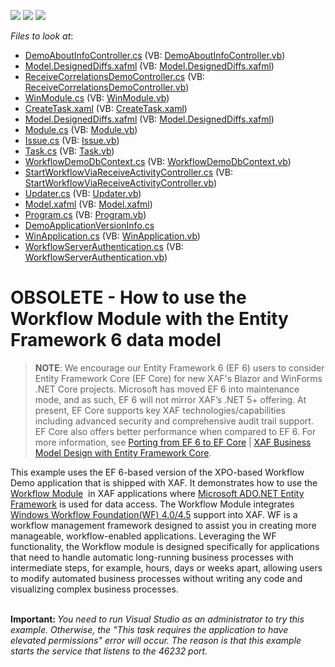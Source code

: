 <!-- default badges list -->
![](https://img.shields.io/endpoint?url=https://codecentral.devexpress.com/api/v1/VersionRange/128594856/15.1.3%2B)
[![](https://img.shields.io/badge/Open_in_DevExpress_Support_Center-FF7200?style=flat-square&logo=DevExpress&logoColor=white)](https://supportcenter.devexpress.com/ticket/details/T241189)
[![](https://img.shields.io/badge/📖_How_to_use_DevExpress_Examples-e9f6fc?style=flat-square)](https://docs.devexpress.com/GeneralInformation/403183)
<!-- default badges end -->
<!-- default file list -->
*Files to look at*:

* [DemoAboutInfoController.cs](./CS/WorkflowDemoEF.Module.Win/DemoAboutInfoController.cs) (VB: [DemoAboutInfoController.vb](./VB/WorkflowDemoEF.Module.Win/DemoAboutInfoController.vb))
* [Model.DesignedDiffs.xafml](./CS/WorkflowDemoEF.Module.Win/Model.DesignedDiffs.xafml) (VB: [Model.DesignedDiffs.xafml](./VB/WorkflowDemoEF.Module.Win/Model.DesignedDiffs.xafml))
* [ReceiveCorrelationsDemoController.cs](./CS/WorkflowDemoEF.Module.Win/ReceiveCorrelationsDemoController.cs) (VB: [ReceiveCorrelationsDemoController.vb](./VB/WorkflowDemoEF.Module.Win/ReceiveCorrelationsDemoController.vb))
* [WinModule.cs](./CS/WorkflowDemoEF.Module.Win/WinModule.cs) (VB: [WinModule.vb](./VB/WorkflowDemoEF.Module.Win/WinModule.vb))
* [CreateTask.xaml](./CS/WorkflowDemoEF.Module/Activities/CreateTask.xaml) (VB: [CreateTask.xaml](./VB/WorkflowDemoEF.Module/Activities/CreateTask.xaml))
* [Model.DesignedDiffs.xafml](./CS/WorkflowDemoEF.Module/Model.DesignedDiffs.xafml) (VB: [Model.DesignedDiffs.xafml](./VB/WorkflowDemoEF.Module/Model.DesignedDiffs.xafml))
* [Module.cs](./CS/WorkflowDemoEF.Module/Module.cs) (VB: [Module.vb](./VB/WorkflowDemoEF.Module/Module.vb))
* [Issue.cs](./CS/WorkflowDemoEF.Module/Objects/Issue.cs) (VB: [Issue.vb](./VB/WorkflowDemoEF.Module/Objects/Issue.vb))
* [Task.cs](./CS/WorkflowDemoEF.Module/Objects/Task.cs) (VB: [Task.vb](./VB/WorkflowDemoEF.Module/Objects/Task.vb))
* [WorkflowDemoDbContext.cs](./CS/WorkflowDemoEF.Module/Objects/WorkflowDemoDbContext.cs) (VB: [WorkflowDemoDbContext.vb](./VB/WorkflowDemoEF.Module/Objects/WorkflowDemoDbContext.vb))
* [StartWorkflowViaReceiveActivityController.cs](./CS/WorkflowDemoEF.Module/StartWorkflowViaReceiveActivityController.cs) (VB: [StartWorkflowViaReceiveActivityController.vb](./VB/WorkflowDemoEF.Module/StartWorkflowViaReceiveActivityController.vb))
* [Updater.cs](./CS/WorkflowDemoEF.Module/Updater.cs) (VB: [Updater.vb](./VB/WorkflowDemoEF.Module/Updater.vb))
* [Model.xafml](./CS/WorkflowDemoEF.Win/Model.xafml) (VB: [Model.xafml](./VB/WorkflowDemoEF.Win/Model.xafml))
* [Program.cs](./CS/WorkflowDemoEF.Win/Program.cs) (VB: [Program.vb](./VB/WorkflowDemoEF.Win/Program.vb))
* [DemoApplicationVersionInfo.cs](./CS/WorkflowDemoEF.Win/Properties/DemoApplicationVersionInfo.cs)
* [WinApplication.cs](./CS/WorkflowDemoEF.Win/WinApplication.cs) (VB: [WinApplication.vb](./VB/WorkflowDemoEF.Win/WinApplication.vb))
* [WorkflowServerAuthentication.cs](./CS/WorkflowDemoEF.Win/WorkflowServerAuthentication.cs) (VB: [WorkflowServerAuthentication.vb](./VB/WorkflowDemoEF.Win/WorkflowServerAuthentication.vb))
<!-- default file list end -->
# OBSOLETE - How to use the Workflow Module with the Entity Framework 6 data model

>**NOTE**: We encourage our Entity Framework 6 (EF 6) users to consider Entity Framework Core (EF Core) for new XAF's Blazor and WinForms .NET Core projects.
Microsoft has moved EF 6 into maintenance mode, and as such, EF 6 will not mirror XAF’s .NET 5+ offering. At present, EF Core supports key XAF technologies/capabilities including advanced security and comprehensive audit trail support. EF Core also offers better performance when compared to EF 6. For more information, see [Porting from EF 6 to EF Core](https://docs.microsoft.com/en-us/ef/efcore-and-ef6/porting/) | [XAF Business Model Design with Entity Framework Core](https://docs.devexpress.com/eXpressAppFramework/401886/business-model-design-orm/business-model-design-with-entity-framework-core).

<p>This example uses the EF 6-based version of the XPO-based Workflow Demo application that is shipped with XAF. It demonstrates how to use the <a href="https://documentation.devexpress.com/#eXpressAppFramework/CustomDocument113343">Workflow Module</a>  in XAF applications where <a href="https://msdn.microsoft.com/en-US/data/ef.aspx">Microsoft ADO.NET Entity Framework</a> is used for data access. The Workflow Module integrates <a href="https://msdn.microsoft.com/en-us/vstudio/jj684582.aspx">Windows Workflow Foundation(WF) 4.0/4.5</a> support into XAF. WF is a workflow management framework designed to assist you in creating more manageable, workflow-enabled applications. Leveraging the WF functionality, the Workflow module is designed specifically for applications that need to handle automatic long-running business processes with intermediate steps, for example, hours, days or weeks apart, allowing users to modify automated business processes without writing any code and visualizing complex business processes. <br /><br /></p>
<p><strong>Important: </strong><em>You need to run Visual Studio as an administrator to try this example. Otherwise, the "This task requires the application to have elevated permissions" error will occur. The reason is that this example starts the service that listens to the 46232 port.</em></p>

<br/>


